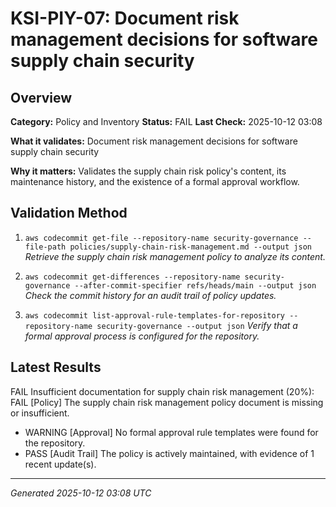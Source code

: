 # KSI-PIY-07: Document risk management decisions for software supply chain security

## Overview

**Category:** Policy and Inventory
**Status:** FAIL
**Last Check:** 2025-10-12 03:08

**What it validates:** Document risk management decisions for software supply chain security

**Why it matters:** Validates the supply chain risk policy's content, its maintenance history, and the existence of a formal approval workflow.

## Validation Method

1. `aws codecommit get-file --repository-name security-governance --file-path policies/supply-chain-risk-management.md --output json`
   *Retrieve the supply chain risk management policy to analyze its content.*

2. `aws codecommit get-differences --repository-name security-governance --after-commit-specifier refs/heads/main --output json`
   *Check the commit history for an audit trail of policy updates.*

3. `aws codecommit list-approval-rule-templates-for-repository --repository-name security-governance --output json`
   *Verify that a formal approval process is configured for the repository.*

## Latest Results

FAIL Insufficient documentation for supply chain risk management (20%): FAIL [Policy] The supply chain risk management policy document is missing or insufficient.
- WARNING [Approval] No formal approval rule templates were found for the repository.
- PASS [Audit Trail] The policy is actively maintained, with evidence of 1 recent update(s).

---
*Generated 2025-10-12 03:08 UTC*